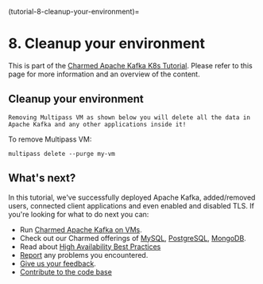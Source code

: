 (tutorial-8-cleanup-your-environment)=
# 8. Cleanup your environment

This is part of the [Charmed Apache Kafka K8s Tutorial](/). Please refer to this page for more information and an overview of the content.

## Cleanup your environment

```{caution}
Removing Multipass VM as shown below you will delete all the data in Apache Kafka and any other applications inside it!
```

To remove Multipass VM:

```shell
multipass delete --purge my-vm
```

## What's next?

In this tutorial, we've successfully deployed Apache Kafka, added/removed users, connected client applications and even enabled and disabled TLS. 
If you're looking for what to do next you can:

- Run [Charmed Apache Kafka on VMs](https://github.com/canonical/kafka-operator).
- Check out our Charmed offerings of [MySQL](https://charmhub.io/mysql-k8s), [PostgreSQL](https://charmhub.io/postgresql-k8s), [MongoDB](https://charmhub.io/mongodb-k8s).
- Read about [High Availability Best Practices](https://canonical.com/blog/database-high-availability)
- [Report](https://github.com/canonical/kafka-k8s-operator/issues) any problems you encountered.
- [Give us your feedback](https://matrix.to/#/#charmhub-data-platform:ubuntu.com).
- [Contribute to the code base](https://github.com/canonical/kafka-k8s-operator)

